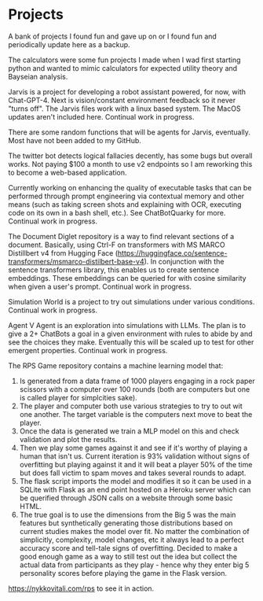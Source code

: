 # Projects
A bank of projects I found fun and gave up on or I found fun and periodically update here as a backup.


The calculators were some fun projects I made when I wad first starting python and wanted to mimic calculators for expected utility theory and Bayseian analysis. 

Jarvis is a project for developing a robot assistant powered, for now, with Chat-GPT-4. Next is vision/constant environment feedback so it never "turns off". The Jarvis files work with a linux based system. The MacOS updates aren't included here. Continual work in progress.

There are some random functions that will be agents for Jarvis, eventually. Most have not been added to my GitHub.

The twitter bot detects logical fallacies decently, has some bugs but overall works. Not paying $100 a month to use v2 endpoints so I am reworking this to become a web-based application.

Currently working on enhancing the quality of executable tasks that can be performed through prompt engineering via contextual memory and other means (such as taking screen shots and explaining with OCR, executing code on its own in a bash shell, etc.). See ChatBotQuarky for more. Continual work in progress.

The Document Diglet repository is a way to find relevant sections of a document. Basically, using Ctrl-F on transformers with MS MARCO Distillbert v4 from Hugging Face (https://huggingface.co/sentence-transformers/msmarco-distilbert-base-v4). In conjunction with the sentence transformers library, this enables us to create sentence embeddings. These embeddings can be queried for with cosine similarity when given a user's prompt. Continual work in progress.

Simulation World is a project to try out simulations under various conditions. Continual work in progress.

Agent V Agent is an exploration into simulations with LLMs. The plan is to give a 2+ ChatBots a goal in a given environment with rules to abide by and see the choices they make. Eventually this will be scaled up to test for other emergent properties. Continual work in progress.

The RPS Game repository contains a machine learning model that:
1) Is generated from a data frame of 1000 players engaging in a rock paper scissors with a computer over 100 rounds (both are computers but one is called player for simplcities sake).
2) The player and computer both use various strategies to try to out wit one another. The target variable is the computers next move to beat the player. 
3) Once the data is generated we train a MLP model on this and check validation and plot the results.
4) Then we play some games against it and see if it's worthy of playing a human that isn't us. Current iteration is 93% validation without signs of overfitting but playing against it and it will beat a player 50% of the time but does fall victim to spam moves and takes several rounds to adapt.
5) The flask script imports the model and modifies it so it can be used in a SQLite with Flask as an end point hosted on a Heroku server which can be querified through JSON calls on a website through some basic HTML.
6) The true goal is to use the dimensions from the Big 5 was the main features but synthetically generating those distributions based on current studies makes the model over fit. No matter the combination of simplicitly, complexity, model changes, etc it always lead to a perfect accuracy score and tell-tale signs of overfitting. Decided to make a good enough game as a way to still test out the idea but collect the actual data from participants as they play - hence why they enter big 5 personality scores before playing the game in the Flask version.

https://nykkovitali.com/rps to see it in action.
